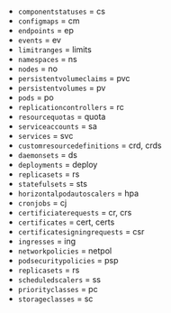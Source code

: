 - `componentstatuses` = cs  
- `configmaps` = cm  
- `endpoints` = ep  
- `events` = ev  
- `limitranges` = limits  
- `namespaces` = ns  
- `nodes` = no  
- `persistentvolumeclaims` = pvc  
- `persistentvolumes` = pv  
- `pods` = po  
- `replicationcontrollers` = rc  
- `resourcequotas` = quota  
- `serviceaccounts` = sa  
- `services` = svc  
- `customresourcedefinitions` = crd, crds  
- `daemonsets` = ds  
- `deployments` = deploy  
- `replicasets` = rs  
- `statefulsets` = sts  
- `horizontalpodautoscalers` = hpa  
- `cronjobs` = cj  
- `certificiaterequests` = cr, crs  
- `certificates` = cert, certs  
- `certificatesigningrequests` = csr  
- `ingresses` = ing  
- `networkpolicies` = netpol  
- `podsecuritypolicies` = psp  
- `replicasets` = rs  
- `scheduledscalers` = ss  
- `priorityclasses` = pc  
- `storageclasses` = sc  
